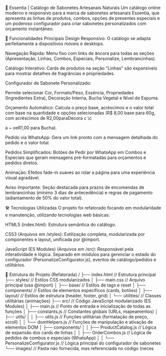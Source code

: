🌿 Essentia | Catálogo de Sabonetes Artesanais Naturais
Um catálogo online moderno e responsivo para a marca de sabonetes artesanais Essentia, que apresenta as linhas de produtos, combos, opções de presentes especiais e um poderoso configurador para criar sabonetes personalizados com orçamento instantâneo.

🌟 Funcionalidades Principais
Design Responsivo: O catálogo se adapta perfeitamente a dispositivos móveis e desktops.

Navegação Rápida: Menu fixo com links de âncora para todas as seções (Apresentação, Linhas, Combos, Especiais, Personalize, Lembrancinhas).

Catálogo Interativo: Cards de produtos na seção "Linhas" são expansíveis para mostrar detalhes de fragrâncias e propriedades.

Configurador de Sabonete Personalizado:

Permite selecionar Cor, Formato/Peso, Essência, Propriedades (Ingredientes Extra), Decoração Interna, Bucha Vegetal e Nível de Espuma.

Orçamento Automático: Calcula o preço base, acréscimos e o valor total com base na quantidade e opções selecionadas (R$ 8,00 base para 60g, com acréscimos de R2,00paraDecora 
c
\c
​
  
a
~
 oeR1,00 para Bucha).

Pedido via WhatsApp: Gera um link pronto com a mensagem detalhada do pedido e o valor total.

Pedidos Simplificados: Botões de Pedir por WhatsApp em Combos e Especiais que geram mensagens pré-formatadas para orçamentos e pedidos diretos.

Animação: Efeitos fade-in suaves ao rolar a página para uma experiência visual agradável.

Aviso Importante: Seção destacada para prazos de encomendas de lembrancinhas (mínimo 3 dias de antecedência) e regras de pagamento (adiantamento de 50% do valor total).

🛠️ Tecnologias Utilizadas
O projeto foi refatorado focando em modularidade e manutenção, utilizando tecnologias web básicas:

HTML5 (index.html): Estrutura semântica do catálogo.

CSS3 (Arquivos em /styles): Estilização completa, modularizada por componentes e layout, unificada por @import.

JavaScript (ES Modules) (Arquivos em /src): Responsável pela interatividade e lógica. Separado em módulos para gerenciar o estado do configurador (PersonalizeConfigurator.js), eventos de catálogo/pedidos e utilitários.

📁 Estrutura do Projeto (Refatorada)
/
├── index.html                  // Estrutura principal
├── styles/                     // Estilos CSS modularizados
│   ├── main.css                // Arquivo principal (usa @import)
│   ├── base/                   // Estilos de tags e reset
│   ├── components/             // Estilos de elementos específicos (cards, botões)
│   ├── layout/                 // Estilos de estrutura (header, footer, grid)
│   └── utilities/              // Classes utilitárias (animações)
├── src/                        // Código JavaScript modularizado (ES Modules)
│   ├── main.js                 // Ponto de entrada e inicialização de todas as funções
│   ├── constants.js            // Constantes globais (URLs, mapeamentos)
│   ├── utils/
│   │   ├── utils.js            // Funções utilitárias (formatação de preço, scroll)
│   │   └── domHelpers.js       // Funções de manipulação e ativação de elementos DOM
│   ├── components/
│   │   ├── ProductCatalog.js   // Lógica de expansão dos cards de linhas
│   │   ├── OrderCombos.js      // Lógica de pedidos de combos e especiais (WhatsApp)
│   │   └── PersonalizeConfigurator.js // Lógica principal do configurador de sabonetes
└── images/                     // Pasta não fornecida, mas referenciada no código (neces

